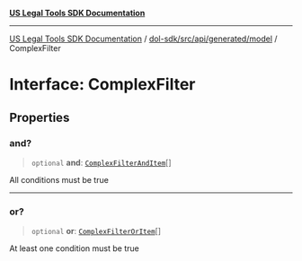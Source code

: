 [**US Legal Tools SDK Documentation**](../../../../../../README.md)

***

[US Legal Tools SDK Documentation](../../../../../../README.md) / [dol-sdk/src/api/generated/model](../README.md) / ComplexFilter

# Interface: ComplexFilter

## Properties

### and?

> `optional` **and**: [`ComplexFilterAndItem`](../type-aliases/ComplexFilterAndItem.md)[]

All conditions must be true

***

### or?

> `optional` **or**: [`ComplexFilterOrItem`](../type-aliases/ComplexFilterOrItem.md)[]

At least one condition must be true
